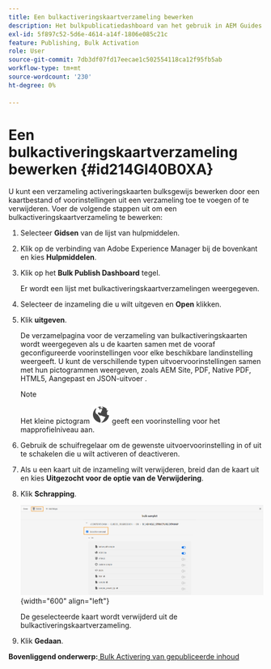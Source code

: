```yaml
---
title: Een bulkactiveringskaartverzameling bewerken
description: Het bulkpublicatiedashboard van het gebruik in AEM Guides. Leer een bulkactiveringskaartverzameling bewerken door kaartbestanden toe te voegen of te verwijderen.
exl-id: 5f897c52-5d6e-4614-a14f-1806e085c21c
feature: Publishing, Bulk Activation
role: User
source-git-commit: 7db3df07fd17eecae1c502554118ca12f95fb5ab
workflow-type: tm+mt
source-wordcount: '230'
ht-degree: 0%

---
```


# Een bulkactiveringskaartverzameling bewerken {#id214GI40B0XA}

U kunt een verzameling activeringskaarten bulksgewijs bewerken door een kaartbestand of voorinstellingen uit een verzameling toe te voegen of te verwijderen. Voer de volgende stappen uit om een bulkactiveringskaartverzameling te bewerken:

1. Selecteer **Gidsen** van de lijst van hulpmiddelen.

1. Klik op de verbinding van Adobe Experience Manager bij de bovenkant en kies **Hulpmiddelen**.

1. Klik op het **Bulk Publish Dashboard** tegel.

   Er wordt een lijst met bulkactiveringskaartverzamelingen weergegeven.

1. Selecteer de inzameling die u wilt uitgeven en **Open** klikken.

1. Klik **uitgeven**.

   De verzamelpagina voor de verzameling van bulkactiveringskaarten wordt weergegeven als u de kaarten samen met de vooraf geconfigureerde voorinstellingen voor elke beschikbare landinstelling weergeeft.
U kunt de verschillende typen uitvoervoorinstellingen samen met hun pictogrammen weergeven, zoals AEM Site, PDF, Native PDF, HTML5, Aangepast en JSON-uitvoer
.

   >[!NOTE]
   >
   > Het kleine pictogram ![](images/global-preset-icon.svg) geeft een voorinstelling voor het mapprofielniveau aan.


1. Gebruik de schuifregelaar om de gewenste uitvoervoorinstelling in of uit te schakelen die u wilt activeren of deactiveren.

1. Als u een kaart uit de inzameling wilt verwijderen, breid dan de kaart uit en kies **Uitgezocht voor de optie van de Verwijdering**.

1. Klik **Schrapping**.

   ![](images/bulk-activation-delete-map.png){width="600" align="left"}

   De geselecteerde kaart wordt verwijderd uit de bulkactiveringskaartverzameling.

1. Klik **Gedaan**.


**Bovenliggend onderwerp:**[ Bulk Activering van gepubliceerde inhoud ](conf-bulk-activation.md)
